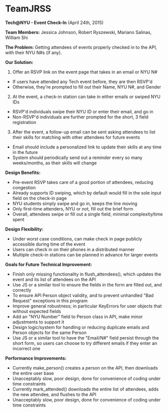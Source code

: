 # TeamJRSS
**Tech@NYU - Event Check-In** (April 24th, 2015)

**Team Members:**
Jessica Johnson, Robert Ryszewski, Mariano Salinas, William Shi

**The Problem:**
  Getting attendees of events properly checked in to the API, with their NYU N#s (if any).

**Our Solution:**

1. Offer an RSVP link on the event page that takes in an email or NYU N#
 * If users have attended any Tech event before, they are then RSVP'd
 * Otherwise, they're prompted to fill out their Name, NYU N#, and Gender

2. At the event, a check-in station can take in either emails or swiped NYU IDs
 * RSVP'd individuals swipe their NYU ID or enter their email, and go in
 * Non-RSVP'd individuals are further prompted for the short, 3 field registration
	
3. After the event, a follow-up email can be sent asking attendees to list their skills for matching with other attendees for future events
 * Email should include a personalized link to update their skills at any time in the future
 * System should periodically send out a reminder every so many weeks/months, as their skills will change
	

**Design Benefits:**
 * Pre-event RSVP takes care of a good portion of attendees, reducing congestion
 * Already supports ID swiping, which by default would fill in the sole input field on the check-in page
 * NYU students simply swipe and go in, keeps the line moving
 * Only first-time attenders, NYU or not, fill out the brief form
 * Overall, attendees swipe or fill out a single field, minimal complexity/time spent
 
**Design Flexibility:**
 * Under worst case conditions, can make check in page publicly accessible during time of the event
  * Users can check in on their phones in a distributed manner
 * Multiple check-in stations can be planned in advance for larger events

**Goals for Future Technical Improvement:**
 * Finish only missing functionality in flush_attendees(), which updates the event and its list of attendees on the API
 * Use JS or a similar tool to ensure the fields in the form are filled out, and correctly
  * To ensure API Person object validity, and to prevent unhandled "Bad Request" exceptions in this program
 * Improve general robustness; in particular KeyErrors for user objects that without expected fields
 * Add an "NYU Number" field to Person class in API, make minor adjustments to support it
 * Design logic/system for handling or reducing duplicate emails and Person objects for the same Person
  * Use JS or a similar tool to have the "Email/N#" field persist through the short form, so users can choose to try different emails if they enter an incorrect one

**Performance Improvements:**
 * Currently make_person() creates a person on the API, then downloads the entire user base
  * Unacceptably slow, poor design, done for convenience of coding under time constraints
 * Currently mark_attended() downloads the entire list of attendees, adds the new attendee, and flushes to the API
  * Unacceptably slow, poor design, done for convenience of coding under time constraints 

